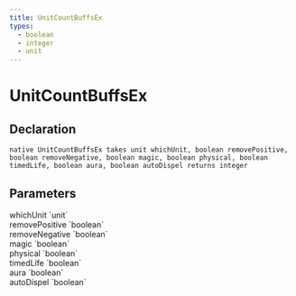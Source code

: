 ```yaml
---
title: UnitCountBuffsEx
types:
  - boolean
  - integer
  - unit
---
```


# UnitCountBuffsEx

## Declaration

```
native UnitCountBuffsEx takes unit whichUnit, boolean removePositive, boolean removeNegative, boolean magic, boolean physical, boolean timedLife, boolean aura, boolean autoDispel returns integer
```

## Parameters
<dl>
  <dt>whichUnit `unit`</dt>
  <dd></dd>

  <dt>removePositive `boolean`</dt>
  <dd></dd>

  <dt>removeNegative `boolean`</dt>
  <dd></dd>

  <dt>magic `boolean`</dt>
  <dd></dd>

  <dt>physical `boolean`</dt>
  <dd></dd>

  <dt>timedLife `boolean`</dt>
  <dd></dd>

  <dt>aura `boolean`</dt>
  <dd></dd>

  <dt>autoDispel `boolean`</dt>
  <dd></dd>
</dl>